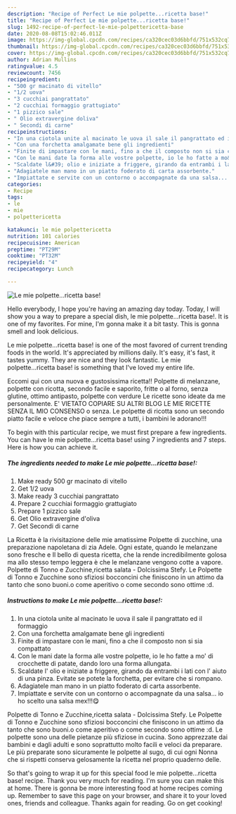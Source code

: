 ```yaml
---
description: "Recipe of Perfect Le mie polpette...ricetta base!"
title: "Recipe of Perfect Le mie polpette...ricetta base!"
slug: 1492-recipe-of-perfect-le-mie-polpettericetta-base
date: 2020-08-08T15:02:46.011Z
image: https://img-global.cpcdn.com/recipes/ca320cec03d6bbfd/751x532cq70/le-mie-polpettericetta-base-recipe-main-photo.jpg
thumbnail: https://img-global.cpcdn.com/recipes/ca320cec03d6bbfd/751x532cq70/le-mie-polpettericetta-base-recipe-main-photo.jpg
cover: https://img-global.cpcdn.com/recipes/ca320cec03d6bbfd/751x532cq70/le-mie-polpettericetta-base-recipe-main-photo.jpg
author: Adrian Mullins
ratingvalue: 4.5
reviewcount: 7456
recipeingredient:
- "500 gr macinato di vitello"
- "1/2 uova"
- "3 cucchiai pangrattato"
- "2 cucchiai formaggio grattugiato"
- "1 pizzico sale"
- " Olio extravergine doliva"
- " Secondi di carne"
recipeinstructions:
- "In una ciotola unite al macinato le uova il sale il pangrattato ed il formaggio"
- "Con una forchetta amalgamate bene gli ingredienti"
- "Finite di impastare con le mani, fino a che il composto non si sia compattato"
- "Con le mani date la forma alle vostre polpette, io le ho fatte a mo&#39; di crocchette di patate, dando loro una forma allungata."
- "Scaldate l&#39; olio e iniziate a friggere, girando da entrambi i lati con l&#39; aiuto di una pinza. Evitate se potete la forchetta, per evitare che si rompano."
- "Adagiatele man mano in un piatto foderato di carta assorbente."
- "Impiattate e servite con un contorno o accompagnate da una salsa... io ho scelto una salsa mex!!!😋"
categories:
- Recipe
tags:
- le
- mie
- polpettericetta

katakunci: le mie polpettericetta 
nutrition: 101 calories
recipecuisine: American
preptime: "PT29M"
cooktime: "PT32M"
recipeyield: "4"
recipecategory: Lunch

---
```



![Le mie polpette...ricetta base!](https://img-global.cpcdn.com/recipes/ca320cec03d6bbfd/751x532cq70/le-mie-polpettericetta-base-recipe-main-photo.jpg)

Hello everybody, I hope you're having an amazing day today. Today, I will show you a way to prepare a special dish, le mie polpette...ricetta base!. It is one of my favorites. For mine, I'm gonna make it a bit tasty. This is gonna smell and look delicious.

Le mie polpette...ricetta base! is one of the most favored of current trending foods in the world. It's appreciated by millions daily. It's easy, it's fast, it tastes yummy. They are nice and they look fantastic. Le mie polpette...ricetta base! is something that I've loved my entire life.

Eccomi qui con una nuova e gustosissima ricetta!! Polpette di melanzane, polpette con ricotta, secondo facile e saporito, fritte o al forno, senza glutine, ottimo antipasto, polpette con verdure Le ricette sono ideate da me personalmente. E&#39; VIETATO COPIARE SU ALTRI BLOG LE MIE RICETTE SENZA IL MIO CONSENSO o senza. Le polpette di ricotta sono un secondo piatto facile e veloce che piace sempre a tutti, i bambini le adorano!!!


To begin with this particular recipe, we must first prepare a few ingredients. You can have le mie polpette...ricetta base! using 7 ingredients and 7 steps. Here is how you can achieve it.

<!--inarticleads1-->

##### The ingredients needed to make Le mie polpette...ricetta base!:

1. Make ready 500 gr macinato di vitello
1. Get 1/2 uova
1. Make ready 3 cucchiai pangrattato
1. Prepare 2 cucchiai formaggio grattugiato
1. Prepare 1 pizzico sale
1. Get  Olio extravergine d&#39;oliva
1. Get  Secondi di carne


La Ricetta è la rivisitazione delle mie amatissime Polpette di zucchine, una preparazione napoletana di zia Adele. Ogni estate, quando le melanzane sono fresche e Il bello di questa ricetta, che la rende incredibilmente golosa ma allo stesso tempo leggera è che le melanzane vengono cotte a vapore. Polpette di Tonno e Zucchine,ricetta salata - Dolcissima Stefy. Le Polpette di Tonno e Zucchine sono sfiziosi bocconcini che finiscono in un attimo da tanto che sono buoni.o come aperitivo o come secondo sono ottime :d. 

<!--inarticleads2-->

##### Instructions to make Le mie polpette...ricetta base!:

1. In una ciotola unite al macinato le uova il sale il pangrattato ed il formaggio
1. Con una forchetta amalgamate bene gli ingredienti
1. Finite di impastare con le mani, fino a che il composto non si sia compattato
1. Con le mani date la forma alle vostre polpette, io le ho fatte a mo&#39; di crocchette di patate, dando loro una forma allungata.
1. Scaldate l&#39; olio e iniziate a friggere, girando da entrambi i lati con l&#39; aiuto di una pinza. Evitate se potete la forchetta, per evitare che si rompano.
1. Adagiatele man mano in un piatto foderato di carta assorbente.
1. Impiattate e servite con un contorno o accompagnate da una salsa... io ho scelto una salsa mex!!!😋


Polpette di Tonno e Zucchine,ricetta salata - Dolcissima Stefy. Le Polpette di Tonno e Zucchine sono sfiziosi bocconcini che finiscono in un attimo da tanto che sono buoni.o come aperitivo o come secondo sono ottime :d. Le polpette sono una delle pietanze più sfiziose in cucina. Sono apprezzate dai bambini e dagli adulti e sono soprattutto molto facili e veloci da preparare. Le più preparate sono sicuramente le polpette al sugo, di cui ogni Nonna che si rispetti conserva gelosamente la ricetta nel proprio quaderno delle. 

So that's going to wrap it up for this special food le mie polpette...ricetta base! recipe. Thank you very much for reading. I'm sure you can make this at home. There is gonna be more interesting food at home recipes coming up. Remember to save this page on your browser, and share it to your loved ones, friends and colleague. Thanks again for reading. Go on get cooking!
